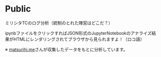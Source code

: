 # Public
ミリシタTCのログ分析（統制のとれた陣営はどこだ？）

ipynbファイルをクリックすればJSON形式のJupyterNotebookのアナライズ結果がHTMLにレンダリングされてブラウザから見られますよ！（ロコ語）

※ [matsurihi.me](https://twitter.com/matsurihi_me)さんが収集したデータをもとに分析しています。
